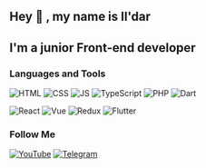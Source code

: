 ## Hey 👋 , my name is Il'dar
## I'm a junior Front-end developer

### Languages and Tools
![HTML](https://img.shields.io/badge/-HTML-FF0000?style=flat&logo)
![CSS](https://img.shields.io/badge/-CSS-FF8C00?style=flat&logo)
![JS](https://img.shields.io/badge/-JS-FFFF00?style=flat&logo)
![TypeScript](https://img.shields.io/badge/-TypeScript-00FF00?style=flat&logo)
![PHP](https://img.shields.io/badge/-PHP-1E90FF?style=flat&logo)
![Dart](https://img.shields.io/badge/-Dart-5A009D?style=flat&logo)

![React](https://img.shields.io/badge/-React-00FFFF?style=flat&logo)
![Vue](https://img.shields.io/badge/-Vue-00FF00?style=flat&logo)
![Redux](https://img.shields.io/badge/-Redux-5A009D?style=flat&logo)
![Flutter](https://img.shields.io/badge/-Flutter-1E90FF?style=flat&logo)

### Follow Me
[![YouTube](https://img.shields.io/badge/-YouTube-090909?style=flat&logo=YouTube&logoColor=FF0000)](https://www.youtube.com/channel/UCNkLRIFzquWOpZeGKlYBxYA)
[![Telegram](https://img.shields.io/badge/-Telegram-090909?style=flat&logo=telegram&logoColor=27A0D9)](https://t.me/garifullinblog)